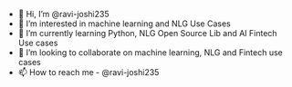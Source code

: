 - 👋 Hi, I’m @ravi-joshi235
- 👀 I’m interested in machine learning and NLG Use Cases
- 🌱 I’m currently learning Python, NLG Open Source Lib and AI Fintech Use cases
- 💞️ I’m looking to collaborate on machine learning, NLG and Fintech use cases
- 📫 How to reach me - @ravi-joshi235

<!---
ravi-joshi235/ravi-joshi235 is a ✨ special ✨ repository because its `README.md` (this file) appears on your GitHub profile.
You can click the Preview link to take a look at your changes.
--->
